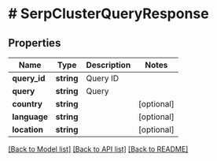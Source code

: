 # # SerpClusterQueryResponse

## Properties

Name | Type | Description | Notes
------------ | ------------- | ------------- | -------------
**query_id** | **string** | Query ID |
**query** | **string** | Query |
**country** | **string** |  | [optional]
**language** | **string** |  | [optional]
**location** | **string** |  | [optional]

[[Back to Model list]](../../README.md#models) [[Back to API list]](../../README.md#endpoints) [[Back to README]](../../README.md)
